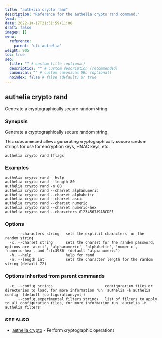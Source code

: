 ```yaml
---
title: "authelia crypto rand"
description: "Reference for the authelia crypto rand command."
lead: ""
date: 2022-10-17T21:51:59+11:00
draft: false
images: []
menu:
  reference:
    parent: "cli-authelia"
weight: 905
toc: true
seo:
  title: "" # custom title (optional)
  description: "" # custom description (recommended)
  canonical: "" # custom canonical URL (optional)
  noindex: false # false (default) or true
---
```


## authelia crypto rand

Generate a cryptographically secure random string

### Synopsis

Generate a cryptographically secure random string.

This subcommand allows generating cryptographically secure random strings for use for encryption keys, HMAC keys, etc.

```
authelia crypto rand [flags]
```

### Examples

```
authelia crypto rand --help
authelia crypto rand --length 80
authelia crypto rand -n 80
authelia crypto rand --charset alphanumeric
authelia crypto rand --charset alphabetic
authelia crypto rand --charset ascii
authelia crypto rand --charset numeric
authelia crypto rand --charset numeric-hex
authelia crypto rand --characters 0123456789ABCDEF
```

### Options

```
      --characters string   sets the explicit characters for the random string
  -x, --charset string      sets the charset for the random password, options are 'ascii', 'alphanumeric', 'alphabetic', 'numeric', 'numeric-hex', and 'rfc3986' (default "alphanumeric")
  -h, --help                help for rand
  -n, --length int          sets the character length for the random string (default 72)
```

### Options inherited from parent commands

```
  -c, --config strings                        configuration files or directories to load, for more information run 'authelia -h authelia config' (default [configuration.yml])
      --config.experimental.filters strings   list of filters to apply to all configuration files, for more information run 'authelia -h authelia filters'
```

### SEE ALSO

* [authelia crypto](authelia_crypto.md)	 - Perform cryptographic operations

